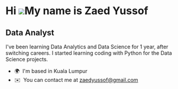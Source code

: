 Hi ![](https://user-images.githubusercontent.com/18350557/176309783-0785949b-9127-417c-8b55-ab5a4333674e.gif)My name is Zaed Yussof
===================================================================================================================================

Data Analyst
------------

I've been learning Data Analytics and Data Science for 1 year, after switching careers. I started learning coding with Python for the Data Science projects.

* 🌍  I'm based in Kuala Lumpur
* ✉️  You can contact me at [zaedyussof@gmail.com](mailto:zaedyussof@gmail.com)
